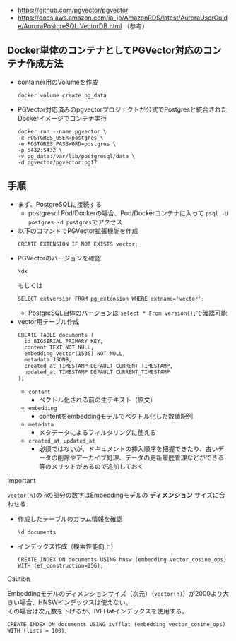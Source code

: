 - https://github.com/pgvector/pgvector
- https://docs.aws.amazon.com/ja_jp/AmazonRDS/latest/AuroraUserGuide/AuroraPostgreSQL.VectorDB.html （参考）

## Docker単体のコンテナとしてPGVector対応のコンテナ作成方法
- container用のVolumeを作成  
  ```shell
  docker volume create pg_data
  ```
- PGVector対応済みのpgvectorプロジェクトが公式でPostgresと統合されたDockerイメージでコンテナ実行  
  ```shell
  docker run --name pgvector \
  -e POSTGRES_USER=postgres \
  -e POSTGRES_PASSWORD=postgres \
  -p 5432:5432 \
  -v pg_data:/var/lib/postgresql/data \
  -d pgvector/pgvector:pg17
  ```

## 手順
- まず、PostgreSQLに接続する
  - postgresql Pod/Dockerの場合、Pod/Dockerコンテナに入って `psql -U postgres -d postgres`でアクセス
- 以下のコマンドでPGVector拡張機能を作成  
  ```shell
  CREATE EXTENSION IF NOT EXISTS vector;
  ```
- PGVectorのバージョンを確認  
  ```shell
  \dx
  ```
  もしくは  
  ```shell
  SELECT extversion FROM pg_extension WHERE extname='vector';
  ```
  - PostgreSQL自体のバージョンは `select * From version();`で確認可能
- vector用テーブル作成  
  ```shell
  CREATE TABLE documents (
    id BIGSERIAL PRIMARY KEY,
    content TEXT NOT NULL,
    embedding vector(1536) NOT NULL,
    metadata JSONB,
    created_at TIMESTAMP DEFAULT CURRENT_TIMESTAMP,
    updated_at TIMESTAMP DEFAULT CURRENT_TIMESTAMP
  );
  ```
  - `content`
    - ベクトル化される前の生テキスト（原文）
  - `embedding`
    - contentをembeddingモデルでベクトル化した数値配列
  - `metadata`
    - メタデータによるフィルタリングに使える
  - `created_at`, `updated_at`
    - 必須ではないが、ドキュメントの挿入順序を把握できたり、古いデータの削除やアーカイブ処理、データの更新履歴管理などができる等のメリットがあるので追加しておく

> [!IMPORTANT]  
> `vector(n)`の `n`の部分の数字はEmbeddingモデルの **ディメンション** サイズに合わせる

- 作成したテーブルのカラム情報を確認  
  ```shell
  \d documents
  ```

- インデックス作成（検索性能向上）  
  ```shell
  CREATE INDEX ON documents USING hnsw (embedding vector_cosine_ops) WITH (ef_construction=256);
  ```

> [!CAUTION]  
> Embeddingモデルのディメンションサイズ（次元）（`vector(n)`）が2000より大きい場合、HNSWインデックスは使えない。  
> その場合は次元数を下げるか、IVFFlatインデックスを使用する。  
> ```shell
> CREATE INDEX ON documents USING ivfflat (embedding vector_cosine_ops) WITH (lists = 100);
> ```